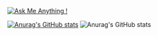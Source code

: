 [![Ask Me Anything !](https://img.shields.io/badge/Ask%20me-anything-1abc9c.svg)](https://GitHub.com/Naereen/ama)

[![Anurag's GitHub stats](https://github-readme-stats.vercel.app/api?username=anuraghazra)](https://github.com/anuraghazra/github-readme-stats) ![Anurag's GitHub stats](https://github-readme-stats.vercel.app/api?username=anuraghazra&show_icons=true)

